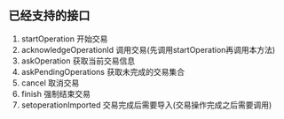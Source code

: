 ## 已经支持的接口

1. startOperation 开始交易
2. acknowledgeOperationId 调用交易(先调用startOperation再调用本方法)
3. askOperation 获取当前交易信息
4. askPendingOperations 获取未完成的交易集合
5. cancel 取消交易
6. finish 强制结束交易
7. setoperationImported 交易完成后需要导入(交易操作完成之后需要调用)

